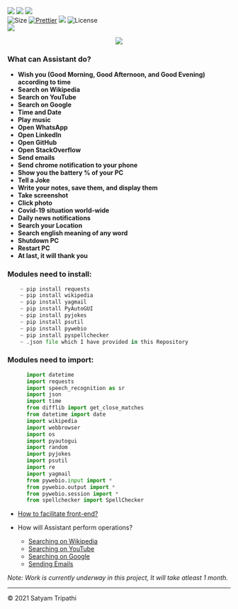 ![](https://forthebadge.com/images/badges/for-you.svg)
![](http://ForTheBadge.com/images/badges/made-with-python.svg)
![](https://forthebadge.com/images/badges/built-by-developers.svg)</br>
![Size](https://img.shields.io/github/repo-size/Iamtripathisatyam/Mini_Assistant?color=red&label=Repo%20Size%20)
[![Prettier](https://img.shields.io/badge/Code%20Style-Prettier-red.svg)](https://github.com/prettier/prettier)
![](https://img.shields.io/tokei/lines/github/Iamtripathisatyam/Mini_Assistant?color=red&label=Lines%20of%20Code)
![License](https://img.shields.io/badge/License-MIT-red.svg)</br>
![](https://profile-counter.glitch.me/{Mini_Assistant}/count.svg)

<p align="center">
<a href="https://github.com/Iamtripathisatyam/Mini_Assistant/blob/main/Mini%20Assistant/Virtual%20Assistant/Virtual_Assistant.py"><img src="https://icons.iconarchive.com/icons/artua/wall-e/128/eve-icon.png" /></a>
</p>
  
### What can Assistant do?
   - **Wish you (Good Morning, Good Afternoon, and Good Evening) according to time**
   - **Search on Wikipedia**
   - **Search on YouTube**
   - **Search on Google**
   - **Time and Date**
   - **Play music**
   - **Open WhatsApp**
   - **Open LinkedIn**
   - **Open GitHub**
   - **Open StackOverflow**
   - **Send emails**
   - **Send chrome notification to your phone**
   - **Show you the battery % of your PC**
   - **Tell a Joke**
   - **Write your notes, save them, and display them**
   - **Take screenshot**
   - **Click photo**
   - **Covid-19 situation world-wide**
   - **Daily news notifications**
   - **Search your Location**
   - **Search english meaning of any word**
   - **Shutdown PC**
   - **Restart PC**
   - **At last, it will thank you**

### Modules need to install:
```python
    ~ pip install requests
    ~ pip install wikipedia
    ~ pip install yagmail
    ~ pip install PyAutoGUI
    ~ pip install pyjokes
    ~ pip install psutil
    ~ pip install pywebio
    ~ pip install pyspellchecker
    ~ .json file which I have provided in this Repository  
```

### Modules need to import:
```python 
      import datetime
      import requests
      import speech_recognition as sr
      import json
      import time
      from difflib import get_close_matches
      from datetime import date
      import wikipedia
      import webbrowser
      import os
      import pyautogui
      import random
      import pyjokes
      import psutil
      import re
      import yagmail
      from pywebio.input import *
      from pywebio.output import *
      from pywebio.session import *
      from spellchecker import SpellChecker
```

- [How to facilitate front-end?](https://pywebio.readthedocs.io/en/latest/)

- How will Assistant perform operations?
   - [Searching on Wikipedia](https://stackabuse.com/getting-started-with-pythons-wikipedia-api/)
   - [Searching on YouTube](https://www.geeksforgeeks.org/python-launch-a-web-browser-using-webbrowser-module/)
   - [Searching on Google](https://www.geeksforgeeks.org/python-launch-a-web-browser-using-webbrowser-module/)
   - [Sending Emails](https://github.com/kootenpv/yagmail)
     
*Note:* *Work is currently underway in this project, It will take atleast 1 month.*
  
___________________________________

<p>&copy; 2021 Satyam Tripathi</p>

